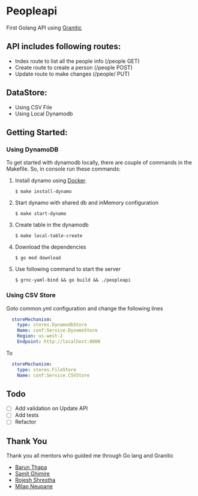 # Peopleapi

First Golang API using [Granitic](http://www.granitic.io/)

## API includes following routes:
- Index route to list all the people info (/people GET)
- Create route to create a person (/people POST)
- Update route to make changes (/people/<person-uuid> PUT)

## DataStore:
- Using CSV File
- Using Local Dynamodb

## Getting Started:

### Using DynamoDB
To get started with dynamodb locally, there are couple of commands in the Makefile. So, in console run these commands:

1. Install dynamo using [Docker](https://docs.docker.com/install/).
  
      ` $ make install-dynamo `

2. Start dynamo with shared db and inMemory configuration
  
      ` $ make start-dynamo `
  
3. Create table in the dynamodb

      ` $ make local-table-create `
  
4. Download the dependencies

      ` $ go mod download `

5. Use following command to start the server

      ` $ grnc-yaml-bind && go build && ./peopleapi `


### Using CSV Store
Goto common.yml configuration and change the following lines
```yaml
  storeMechanism:
    type: stores.DynamodbStore
    Name: conf:Service.DynamoStore
    Region: us-west-2
    Endpoint: http://localhost:8000
```

To

```yaml
  storeMechanism:
    type: stores.FileStore
    Name: conf:Service.CSVStore
```

## Todo
- [ ] Add validation on Update API
- [ ] Add tests
- [ ] Refactor

## Thank You
Thank you all mentors who guided me through Go lang and Granitic
- [Barun Thapa](https://github.com/barunthapa)
- [Samit Ghimire](http://github.com/samit22)
- [Rojesh Shrestha](https://github.com/rojesh)
- [Milap Neupane](https://github.com/milap-neupane)
